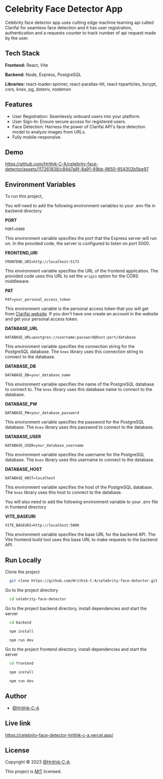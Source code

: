 
# Celebrity Face Detector App

Celebrity face detector app uses cutting edge machine learning api called Clarifai for seamless face detection and it has user registration, authentication and a requests counter to track number of api request made by the user.

## Tech Stack

**Frontend:** React, Vite

**Backend:** Node, Express, PostgreSQL

**Libraries:** react-loader-spinner, react-parallax-tilt, react-tsparticles, bcrypt, cors, knex, pg, dotenv, nodemon


## Features


- User Registration: Seamlessly onboard users into your platform.
- User Sign-In: Ensure secure access for registered users.
- Face Detection: Harness the power of Clarifai API's face detection model to analyze images from URLs.
- Fully mobile-responsive.



## Demo




https://github.com/Hrithik-C-A/celebrity-face-detector/assets/117261838/c84d7a8f-8a91-49bb-9650-854302b5be97



## Environment Variables

To run this project, 

You will need to add the following environment variables to your .env file in backend directory

**PORT**

```
PORT=5000
```

This environment variable specifies the port that the Express server will run on. In the provided code, the server is configured to listen on port 5000.

**FRONTEND_URI**

```
FRONTEND_URI=http://localhost:5173
```

This environment variable specifies the URL of the frontend application. The provided code uses this URL to set the `origin` option for the CORS middleware.

**PAT**

```
PAT=your_personal_access_token
```

This environment variable is the personal access token that you  will get from [Clarifai website](https://clarifai.com/explore). If you don't have one create an account in the website and get your personal access token.

**DATABASE_URL**

```
DATABASE_URL=postgres://username:password@host:port/database
```

This environment variable specifies the connection string for the PostgreSQL database. The `knex` library uses this connection string to connect to the database.

**DATABASE_DB**

```
DATABASE_DB=your_database_name
```

This environment variable specifies the name of the PostgreSQL database to connect to. The `knex` library uses this database name to connect to the database.

**DATABASE_PW**

```
DATABASE_PW=your_database_password
```

This environment variable specifies the password for the PostgreSQL database. The `knex` library uses this password to connect to the database.

**DATABASE_USER**

```
DATABASE_USER=your_database_username
```

This environment variable specifies the username for the PostgreSQL database. The `knex` library uses this username to connect to the database.

**DATABASE_HOST**

```
DATABASE_HOST=localhost
```

This environment variable specifies the host of the PostgreSQL database. The `knex` library uses this host to connect to the database.


You will also need to add the following environment variable to your .env file in frontend directory

**VITE_BASEURI**

```
VITE_BASEURI=http://localhost:5000
```

This environment variable specifies the base URL for the backend API. The Vite frontend build tool uses this base URL to make requests to the backend API.







## Run Locally

Clone the project

```bash
  git clone https://github.com/Hrithik-C-A/celebrity-face-detector.git
```

Go to the project directory

```bash
  cd celebrity-face-detector
```

Go to the project backend directory, install dependencies and start the server

```bash
  cd backend

  npm install

  npm run dev
```


Go to the project frontend directory, install dependencies and start the server

```bash
  cd frontend

  npm install

  npm run dev
```




## Author

- [@Hrithik-C-A](https://github.com/Hrithik-C-A)


## Live link

https://celebrity-face-detector-hrithik-c-a.vercel.app/
## License

Copyright © 2023 [@Hrithik-C-A](https://github.com/Hrithik-C-A).

This project is [MIT](./LICENCE.md) licensed.

